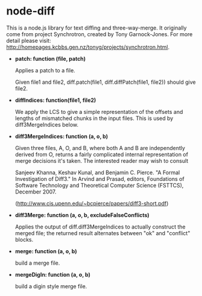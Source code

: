 node-diff
=========

This is a node.js library for text diffing and three-way-merge. It originally come from project Synchrotron, created by Tony Garnock-Jones. For more detail please visit: http://homepages.kcbbs.gen.nz/tonyg/projects/synchrotron.html.

* **patch: function (file, patch)**

  Applies a patch to a file.
  
  Given file1 and file2, diff.patch(file1,
  diff.diffPatch(file1, file2)) should give file2.

* **diffIndices: function(file1, file2)**

  We apply the LCS to give a simple representation of the
  offsets and lengths of mismatched chunks in the input
  files. This is used by diff3MergeIndices below.

* **diff3MergeIndices: function (a, o, b)**

  Given three files, A, O, and B, where both A and B are
  independently derived from O, returns a fairly complicated
  internal representation of merge decisions it's taken. The
  interested reader may wish to consult
  
  Sanjeev Khanna, Keshav Kunal, and Benjamin C. Pierce. "A
  Formal Investigation of Diff3." In Arvind and Prasad,
  editors, Foundations of Software Technology and Theoretical
  Computer Science (FSTTCS), December 2007.
  
  (http://www.cis.upenn.edu/~bcpierce/papers/diff3-short.pdf)

* **diff3Merge: function (a, o, b, excludeFalseConflicts)**

  Applies the output of diff.diff3MergeIndices to actually 
  construct the merged file; the returned result alternates 
  between "ok" and "conflict" blocks.
  
* **merge: function (a, o, b)**

  build a merge file.
  
* **mergeDigIn: function (a, o, b)**

  build a digin style merge file.
